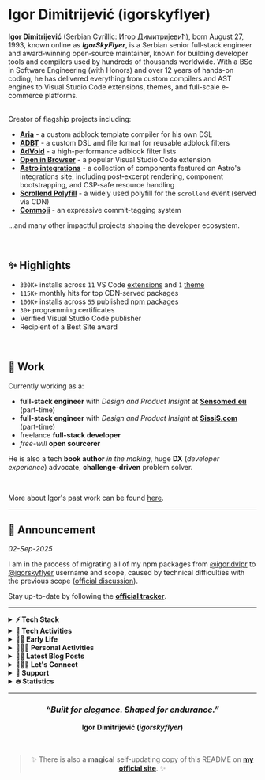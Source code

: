 # Igor Dimitrijević (igorskyflyer)

<div data-no-restyle>
  <strong>Igor Dimitrijević</strong> (Serbian Cyrillic: Игор Димитријевић), born August 27, 1993, known online as <strong><em>IgorSkyFlyer</em></strong>, is a Serbian senior full‑stack engineer and award‑winning open‑source maintainer, known for building developer tools and compilers used by hundreds of thousands worldwide. With a BSc in Software Engineering (with Honors) and over 12 years of hands-on coding, he has delivered everything from custom compilers and AST engines to Visual Studio Code extensions, themes, and full-scale e-commerce platforms.

<br>
<br>

Creator of flagship projects including:

- [**Aria**](https://github.com/aria-toolkit) - a custom adblock template compiler for his own DSL
- [**ADBT**](https://github.com/adbt-lang) - a custom DSL and file format for reusable adblock filters
- [**AdVoid**](https://github.com/the-advoid/ad-void) - a high-performance adblock filter lists
- [**Open in Browser**](https://marketplace.visualstudio.com/items?itemName=igordvlpr.open-in-browser) - a popular Visual Studio Code extension
- [**Astro integrations**](https://astro.build/integrations?search=igor.dvlpr) - a collection of components featured on Astro's integrations site, including post‑excerpt rendering, component bootstrapping, and CSP‑safe resource handling
- [**Scrollend Polyfill**](https://www.jsdelivr.com/package/gh/igorskyflyer/npm-scrollend-polyfill?tab=stats) - a widely used polyfill for the `scrollend` event (served via CDN)
- [**Commoji**](https://github.com/igorskyflyer/commoji) - an expressive commit-tagging system

…and many other impactful projects shaping the developer ecosystem.

<br>

## ✨ Highlights

- `330K+` installs across `11` VS Code [extensions](https://marketplace.visualstudio.com/search?term=igordvlpr&target=VSCode&category=All%20categories&sortBy=Relevance) and `1` [theme](https://marketplace.visualstudio.com/search?term=igordvlpr&target=VSCode&category=Themes&sortBy=Relevance)
- `115K+` monthly hits for top CDN‑served packages
- `100K+` installs across `55` published [npm packages](https://www.npmjs.com/~igorskyflyer)
- `30+` programming certificates
- Verified Visual Studio Code publisher
- Recipient of a Best Site award

</div>

<br>

## 💼 Work

Currently working as a:

<ul data-no-restyle>
  <li><strong>full-stack engineer</strong> with <em>Design and Product Insight</em> at <a href="https://www.sensomed.eu"><strong>Sensomed.eu</strong></a> (part-time)</li>
  <li><strong>full-stack engineer</strong> with <em>Design and Product Insight</em> at <a href="https://www.sissis.com"><strong>SissiS.com</strong></a> (part-time)</li>
  <li>freelance <strong>full-stack developer</strong></li>
  <li><em>free-will</em> <strong>open sourcerer</strong></li>
</ul>

He is also a tech **book author** _in the making_, huge **DX** (_developer experience_) advocate, **challenge‑driven** problem solver.

<br>

More about Igor's past work can be found [here](./PAST_WORK.md).

---

## 📢 Announcement

_02-Sep-2025_

I am in the process of migrating all of my npm packages from [@igor.dvlpr](https://www.npmjs.com/~igor.dvlpr) to [@igorskyflyer](https://www.npmjs.com/~igorskyflyer) username and scope, caused by technical difficulties with the previous scope ([official discussion](https://github.com/orgs/community/discussions/169922)).

Stay up-to-date by following the [**official tracker**](https://github.com/igorskyflyer/project-nextwave/milestone/1).

---

<details>
  <summary><strong>⚡ Tech Stack</strong></summary>
  <br>
  <div align="center">
    <em><strong>Browse by development aspect:</strong></em>
    <br>
    <br>
    <a href="https://github.com/igorskyflyer?tab=repositories&q=front-end"><img src="https://raw.githubusercontent.com/igorskyflyer/igorskyflyer/refs/heads/main/assets/front-end.png" alt="See my front-end development projects" width="90" height="25" loading="lazy"></a>
    <a href="https://github.com/igorskyflyer?tab=repositories&q=back-end"><img src="https://raw.githubusercontent.com/igorskyflyer/igorskyflyer/refs/heads/main/assets/back-end.png" alt="See my back-end development projects" width="90" height="25" loading="lazy"></a>
    <a href="https://github.com/igorskyflyer?tab=repositories&q=full-stack"><img src="https://raw.githubusercontent.com/igorskyflyer/igorskyflyer/refs/heads/main/assets/full-stack.png" alt="See my full-stack development projects" width="90" height="25" loading="lazy"></a>
  </div>
  <br>

🌎 <strong>Web</strong>:
<a href="https://github.com/igorskyflyer?tab=repositories&q=html"><strong>HTML</strong></a>,
<a href="https://github.com/igorskyflyer?tab=repositories&q=css"><strong>CSS</strong></a>,
<a href="https://github.com/igorskyflyer?tab=repositories&q=javascript"><strong>JavaScript</strong></a>,
jQuery,
<a href="https://github.com/igorskyflyer?tab=repositories&q=php"><strong>PHP</strong></a>,
<a href="https://github.com/igorskyflyer?tab=repositories&q=typescript"><strong>TypeScript</strong></a>,
<a href="https://github.com/igorskyflyer?tab=repositories&q=node"><strong>Node</strong></a>,
<a href="https://github.com/igorskyflyer?tab=repositories&q=scss"><strong>Sass</strong></a>,
SQLite,
<a href="https://github.com/igorskyflyer?tab=repositories&q=bootstrap"><strong>Bootstrap</strong></a>,
MySQL,
<a href="https://github.com/igorskyflyer?tab=repositories&q=wordpress"><strong>Wordpress</strong></a> + <a href="https://github.com/igorskyflyer?tab=repositories&q=woocommerce"><strong>WooCommerce</strong></a>,
<a href="https://github.com/igorskyflyer?tab=repositories&q=astro"><strong>Astro</strong></a>,
<a href="https://github.com/igorskyflyer?tab=repositories&q=PWA"><strong>PWA</strong></a>
<br>
🖥️ <strong>Desktop</strong>:
<a href="https://github.com/igorskyflyer?tab=repositories&q=c%23"><strong>C#</strong></a>,
<a href="https://github.com/igorskyflyer?tab=repositories&q=c"><strong>C</strong></a>,
<a href="https://github.com/igorskyflyer?tab=repositories&q=pascal"><strong>Pascal</strong></a>,
<a href="https://github.com/igorskyflyer?tab=repositories&q=delphi"><strong>Delphi</strong></a>
<br>
📱 <strong>Mobile</strong>:
Xamarin,
Kotlin,
<a href="https://github.com/igorskyflyer?tab=repositories&q=flutter"><strong>Dart + Flutter</strong></a>,
<a href="https://github.com/igorskyflyer?tab=repositories&q=android"><strong>Java/Android</strong></a>
<br>
🕊️<strong>Cross-platform</strong>:
<a href="https://github.com/igorskyflyer?tab=repositories&q=electron"><strong>Electron</strong></a>,
<a href="https://github.com/igorskyflyer?tab=repositories&q=dart"><strong>Dart</strong></a>,
<a href="https://github.com/igorskyflyer?tab=repositories&q=java"><strong>Java</strong></a>,
<a href="https://github.com/igorskyflyer?tab=repositories&q=python"><strong>Python</strong></a>,
<a href="https://github.com/igorskyflyer?tab=repositories&q=&type=&q=go"><strong>Go/Golang</strong></a>
<br>
🦄 <strong>UI/UX</strong>:
<a href="https://dribbble.com/igorskyflyer"><strong>Affinity Designer</strong></a>,
<a href="https://dribbble.com/igorskyflyer"><strong>Figma</strong></a>,
<a href="https://dribbble.com/igorskyflyer"><strong>Adobe XD</strong></a>,
<a href="https://dribbble.com/igorskyflyer"><strong>Adobe Illustrator</strong></a>,
<a href="https://dribbble.com/igorskyflyer"><strong>Adobe Photoshop</strong></a>,
<a href="https://dribbble.com/igorskyflyer"><strong>Affinity Photo</strong></a>,
<a href="https://www.getpaint.net/"><strong>paint.net</strong></a>
<br>
🕹 <strong>Game</strong>:
<a href="https://github.com/igorskyflyer?tab=repositories&q=godot"><strong>Godot</strong></a>,
<a href="https://github.com/igorskyflyer?tab=repositories&q=unity"><strong>Unity</strong></a>
<br>
🦂 <strong>Scripting</strong>:
<a href="https://github.com/igorskyflyer/?tab=repositories&q=powershell"><strong>PowerShell</strong></a>,
<a href="https://github.com/igorskyflyer/?tab=repositories&q=bash"><strong>Bash</strong></a>,
<a href="https://github.com/igorskyflyer/?tab=repositories&q=batch"><strong>Batch</strong></a>
<br>
🛠️ <strong>Tooling</strong>:
<a href="https://github.com/igorskyflyer?tab=repositories&q=esbuild"><strong>esbuild</strong></a>,
<a href="https://github.com/igorskyflyer?tab=repositories&q=vitest"><strong>Vitest</strong></a>,
<a href="https://github.com/igorskyflyer?tab=repositories&q=webpack"><strong>webpack</strong></a>,
<a href="https://github.com/igorskyflyer?tab=repositories&q=gulp"><strong>Gulp</strong></a>,
<a href="https://github.com/igorskyflyer?tab=repositories&q=rollup"><strong>Rollup</strong></a>,
<a href="https://github.com/igorskyflyer?tab=repositories&q=tsc"><strong>TypeScript Compiler</strong></a>,
<a href="https://github.com/igorskyflyer?tab=repositories&q=babel"><strong>Babel</strong></a>,
<a href="https://github.com/igorskyflyer?tab=repositories&q=vite"><strong>Vite</strong></a>,
<a href="https://github.com/igorskyflyer?tab=repositories&q=npm"><strong>npm</strong></a>,
<a href="https://github.com/igorskyflyer?tab=repositories&q=editorconfig"><strong>EditorConfig</strong></a>,
<a href="https://github.com/igorskyflyer?tab=repositories&q=eslint"><strong>ESLint</strong></a>,
<a href="https://github.com/igorskyflyer?tab=repositories&q=biome"><strong>Biome</strong></a>,
<a href="https://github.com/igorskyflyer?tab=repositories&q=composer"><strong>Composer</strong></a>
<br>
🦖 <strong>Extensibility</strong>:
<a href="https://github.com/igorskyflyer?tab=repositories&q=vscode"><strong>Visual Studio Code extensions/VSIX</strong></a>,
<a href="https://github.com/igorskyflyer?tab=repositories&q=userscript"><strong>UserScript</strong></a>,
Chrome extensions
<br>
🌈 <strong>Customizability</strong>:
<a href="https://github.com/igorskyflyer?tab=repositories&q=vscode-theme"><strong>Visual Studio Code themes</strong></a>
<br>
🪀 <strong>Tools</strong>:
<a href="https://dbeaver.io"><strong>DBeaver</strong></a>,
<a href="https://www.office.com"><strong>Microsoft Office</strong></a>,
<a href="https://notepad-plus-plus.org"><strong>Notepad++</strong></a>,
<a href="https://poedit.net"><strong>Poedit</strong></a>,
<a href="https://winmerge.org"><strong>WinMerge</strong></a>,
<a href="https://www.apachefriends.org"><strong>XAMPP</strong></a>,
<a href="https://filezilla-project.org"><strong>FileZilla</strong></a>,
<a href="https://www.postman.com"><strong>Postman</strong></a>
<br>
📈 <strong>Productivity</strong>:
<a href="https://notion.so"><strong>Notion</strong></a>,
<a href="https://slack.com"><strong>Slack</strong></a>,
<a href="https://trello.com"><strong>Trello</strong></a>
<br>
🌿 <strong>Environments</strong>:
<a href="https://www.microsoft.com/en-us/windows"><strong>Windows</strong></a>,
<a href="https://docs.microsoft.com/en-us/windows/wsl/"><strong>WSL</strong></a> (Ubuntu),
<a href="https://kernel.org"><strong>Linux</strong></a> (Ubuntu, Mint &amp; Manjaro)
<br>
🥊 <strong>IDE</strong>:
<a href="https://code.visualstudio.com"><strong>Visual Studio Code 💘</strong></a>,
<a href="https://visualstudio.microsoft.com"><strong>Visual Studio</strong></a>,
<a href="https://developer.android.com/studio"><strong>Android Studio</strong></a>
<br>
❄️ <strong>Platforms</strong>:
<a href="https://cloudflare.com"><strong>Cloudflare</strong></a>,
<a href="https://www.cyclic.sh"><strong>Cyclic</strong></a>,
<a href="https://vercel.com"><strong>Vercel</strong></a>,
<a href="https://www.netlify.com"><strong>Netlify</strong></a>,
<a href="https://github.com"><strong>GitHub Pages</strong></a>,
<a href="https://replit.com"><strong>Replit</strong></a>
<br>

</details>

<details>
  <summary><strong>🤖 Tech Activities</strong></summary>
  <br>
  Also I:
  <br>
  🌹 can help you block pesky ads &amp; trackers using an AdBlock filter I am maintaining <a href="https://github.com/the-advoid/ad-void"><strong>AdVoid</strong></a> 👈🏼
  <br>
  🗣️ created my own templating language for writing reusable Adblock filter lists, available at <a href="https://github.com/adbt-lang/adbt"><code>ADBT</code></a>
  <br>
  🐛 squash bugs for cash on <a href="https://hackerone.com/igorskyflyer"><strong>HackerOne</strong></a>

  <ul data-no-restyle>
    <li>🦕 <strong><code>1</code></strong> bug bounty completed so far</li>
  </ul>
  🎀 like crafting <a href="https://www.npmjs.com/~igorskyflyer"><strong>npm packages</strong></a>
  <br>
  🔨 like forging Visual Studio Code APIs:
  <ul data-no-restyle>
    <li>⚖️&nbsp; <strong><code>1</code> <a href="https://github.com/igorskyflyer/npm-vscode-folderpicker">custom API</a></strong> so far</li>
  </ul>
  🧃 like building <a href="https://marketplace.visualstudio.com/publishers/igordvlpr"><strong>Visual Studio Code extensions</strong></a>
  <br>
  🧩 like assembling <a href="https://github.com/marketplace?query=igorskyflyer"><strong>GitHub Actions</strong></a>:
  <ul data-no-restyle>
    <li>🛸 <strong><code>1</code> <a href="https://github.com/marketplace?query=igorskyflyer">action</a></strong> so far</li>
  </ul>
  🦦 like producing <a href="https://pkg.go.dev/search?q=igorskyflyer&m=package"><strong>Go/Golang modules</strong></a>:
  <ul data-no-restyle>
    <li>🐢 <strong><code>1</code> <a href="https://pkg.go.dev/search?q=igorskyflyer&m=package">module</a></strong> so far</li>
  </ul>
  📑 like translating projects - <em>pro bono</em>, on Crowdin:
  <ul data-no-restyle>
    <li>💬 <strong><code>2</code> <a href="https://crowdin.com/profile/igorskyflyer/">translated projects</a></strong> so far</li>
  </ul>
  🎠 like making <a href="https://packagist.org/users/igorskyflyer/packages/"><strong>Packagist</strong></a> packages
  <br>
  🐣 am excited about these upcoming technologies:
  <a href="https://pyscript.net"><strong>PyScript</strong></a>,
  <a href="https://formkit.com"><strong>FormKit</strong></a>,
  <a href="https://github.com/carbon-language/carbon-lang"><strong>Carbon</strong></a>,
  <a href="https://github.com/swc-project/swc"><strong>SWC</strong></a>,
  <a href="https://www.cloudflare.com/en-gb/web3/"><strong>Web3</strong></a>
  <br>
  🏅 have completed Google's Foobar challenge
  <br>
  🌱 am currently learning
  AI,
  <a href="https://www.rust-lang.org"><strong>Rust</strong></a>,
  <a href="https://react.dev/"><strong>React</strong></a>
  <br>
  🙌 am constantly creating open-source projects that help the dev-community
  <br>
  📜 own more than <strong><code>30</code></strong> programming certificates
  <br>
  👯 am looking to collaborate on exciting and challenging projects
  <br>
  🤝 am looking for help with my <a href="https://github.com/igorskyflyer?tab=repositories&sort=stargazers"><strong>FOSS</strong></a> projects
  <br>
  🤼 like exchanging opinions with my people at <a href="https://github.com/microsoft/vscode/issues?q=is%3Aissue+sort%3Aupdated-desc+author%3Aigorskyflyer+"><strong>VS Code</strong></a>
  <br>
  🧪 do front-end experiments on my <a href="https://codepen.io/igorskyflyer/pens/public/"><strong>CodePen</strong></a> like:

  <blockquote>
    🔳 &nbsp;<a href="https://codepen.io/igorskyflyer/pen/XvbQpp"><strong>3D Cube</strong></a>
    <br>
    💠 &nbsp;<a href="https://codepen.io/igorskyflyer/pen/PrdKej"><strong>Diamond Menu</strong></a>
    <br>
    🛣️ &nbsp;<a href="https://codepen.io/igorskyflyer/pen/QXBrXz"><strong>CSS Road</strong></a>
    <br>
    💻 &nbsp;<a href="https://codepen.io/igorskyflyer/pen/orWEjo"><strong>CSS Laptop</strong></a>
    <br>
    🍦 &nbsp;<a href="https://codepen.io/igorskyflyer/pen/ydaMYJ"><strong>CSS Ice-Cream</strong></a>
    <br>
    📱 &nbsp;<a href="https://codepen.io/igorskyflyer/pen/pmGyGR"><strong>CSS Mobile Phone</strong></a>
    <br>
    🎷 &nbsp;<a href="https://codepen.io/igorskyflyer/pen/OYaLrb"><strong>Audio Player</strong></a> and
    <br>
    ♾️ &nbsp;still to come.
  </blockquote>
  ⚔️ battle on <a href="https://cssbattle.dev?via=igorskyflyer"><strong>CSS Battles</strong></a>
  <br>
  🏀 dribble on <a href="https://dribbble.com/igorskyflyer"><strong>Dribbble</strong></a>
  <br>
  📝 post snippets on my <a href="https://gist.github.com/igorskyflyer"><strong>Gist</strong></a>
  <br>
  <span id="recursion"></span>
  🦘 love adding new applications to the <a href="https://github.com/microsoft/winget-pkgs/"><strong>WinGet-Pkgs</strong></a> repository:
  <ul data-no-restyle>
    <li>🦑 added <code>9</code> <a href="https://github.com/microsoft/winget-pkgs/pulls?q=is%3Apr+author%3Aigorskyflyer"><strong>applications</strong></a> so far</li>
  </ul>
  🔃 can teach you about recursion, read <a href="https://github.com/igorskyflyer#recursion"><strong>about recursion</strong></a> to learn more
  <br>
</details>

<details>
  <summary><strong>👶🏼 Early Life</strong></summary>
  <br>
  Igor was born on August 27, 1993, in Kraljevo, Serbia. From a very young age, he was a curious boy who loved discovering new things, with a gift for logic and linguistics, and notably, without going through the usual process of sounding out words letter by letter, he began reading fluently in Serbian (his native language), in both Latin and Cyrillic scripts, at the age of 5½. He was always keen on technology and everything tech-related, fascinated by how things work, analyzing and reverse engineering them, even from a very young age. His fascination with technology began with cellphones and gaming consoles. At the same time, through various video games and later TV shows (mostly crime shows), he was learning English, his first foreign language, which he continued improving through formal education. Having neither a family background in IT nor knowledge of the English language, he was left to his own devices, which further sparked his curiosity.
  <br>
  <br>
  Beyond the tech world, he also learned Spanish <strong>on his own</strong>, immersing himself daily despite having no formal instruction. Later, he studied <strong>French in school</strong>, expanding his linguistic toolbox and deepening his appreciation for communication across cultures. Growing up speaking <strong>Serbian</strong>, gave him natural comprehension of related South Slavic languages like <strong>Croatian</strong>, <strong>Bosnian</strong>, and <strong>Montenegrin</strong>, due to their mutual intelligibility.
  <br>
  <br>
  At the end of sixth grade, around the age of 13, he began learning to code, starting with <strong>HTML</strong>, <strong>CSS</strong>, and finally <strong>JavaScript</strong> on a 1.5-inch screen (<em>Sony Ericsson J300i</em>) because he didn't own a computer. He spent <strong>over 8 hours a day</strong> reading and trying out new things. Once he had learnt the basics, he built a few websites on <em>Peperonity</em> which were some of the most popular sites at the time. After that, he proceeded to learn <strong>JavaScript</strong> in depth and created a new website on <em>XTgem</em> that he submitted to a contest for the best website (multiple categories) organized by the XTgem team. His site (<em>skywap.xtgem.com</em>) <strong>won an award</strong>. Lacking a modern setup, Igor's curiosity became his most powerful resource.
  <br>
  <br>
  In high school (gymnasium, 4 years), Igor was an <strong>exemplary</strong> student of his generation in IT and was commended multiple times by his professors. After <strong>HTML</strong> and <strong>CSS</strong>, he continued learning. Next was <strong>PHP</strong>, which he started learning in conjunction with <strong>WordPress</strong>. In the meantime, in high school, he was learning about <strong>Pascal</strong> (console apps) and later <strong>Delphi</strong> (a variant of <strong><em>Object Pascal</em></strong>, GUI apps) where he once again <strong>excelled</strong> even without owning a computer and practising at home like the rest of his classmates. During high school, he developed a strong fascination with <strong>Latin</strong>, captivated by its structure and timeless elegance. This classical foundation deepened his appreciation for language and systems.
  <br>
  <br>
  After finishing high school, he created his next website named NeoVisio that was based on WordPress and it was the first website that brought him some money. When he saved enough, he bought his <strong>first laptop</strong> at the age of 18 and started attending the Faculty of Technical Sciences in Čačak, Serbia.
  <br>
  <br>
  <strong>Software engineering</strong> was his main field of study, where he learned <strong>UML</strong>, <strong>C</strong>, <strong>C#</strong>, ethics, mathematics, marketing, psychology - among many others.
  He did both solo and team projects in his college days. While studying there, he got captivated by <strong>C#</strong> and started learning it not only in college but also through self-study at home because he is a firm believer and devotee of <strong><em>autodidacticism</em></strong>.
  <br>
  <br>
  During his studies, he <strong>gave programming classes</strong> to other, fellow students and high-school students as well and started doing <strong>freelance development</strong> which further <strong>expanded</strong> his tech stack and expertise. In his college days he was always seeking for intellectual challenges, one of them being given by one of his professors, to create a mathematical software that Igor named <a href="https://github.com/igorskyflyer/calculus-ex"><code>CalculusEx</code></a>, a custom-built solver for equations using the linear programming method. The mentioned professor said that nobody was able to solve it the past 5 years since he came up with it, for which Igor got a 10 (A) and was praised by the professor.
  <br>
  <br>
  Over time, Igor expanded his expertise to encompass more than 18 programming languages not as an exercise in breadth, but in building systems where these technologies interoperate with purpose. This polyglot fluency allowed him to develop cohesive, cross-platform ecosystems: from browser extensions and desktop utilities to mobile applications and command-line tools, all designed with performance and developer experience in mind.
  <br>
  <br>
  Igor began creating open-source (<strong>FOSS</strong>) projects primarily out of necessity - developing tools, fixes, and concepts that were not yet available. Others found these contributions beneficial. Developers began to adopt them, including some companies. Over time, he became involved in various projects beyond his own. This included bug fixes, refinements, and recommendations. It was never about receiving recognition. He firmly believed that things should function properly - and if they did not, he would ensure that they would. By solving what needed to be solved, Igor ended up building a connected ecosystem - tools, libraries, and concepts that didn't just coexist, but relied on each other. <em>What started as a necessity became a structure.</em>
  <br>
</details>

  <details>
  <summary><strong>🚶🏼‍♂️ Personal Activities</strong></summary>
  <br>
  👟 love taking long walks &amp; runs:
  <strong>🏆 PR - <em>May 8, 2018</em>🥇:</strong>
  <ul data-no-restyle>
    <li>
    <code>26.17km/16.26mi</code>
    </li>
    <li>
      <code>32855 steps</code>
    </li>
    <li>
    <code>1091 kcal</code>
    </li>
  </ul>
  🌱 adore being in touch with nature
  <br>
  🐒 adhere to the metaphysical naturalism
  <br>
  ⚙️ cherish automatizing things, I have tons of dev-utils written in PowerShell, Node and Python
  <br>
  😽 rescue and foster animals: mostly cats, some dogs, and the occasional sparrow or goldfish
  <br>
  🎬 love watching movies, series &amp; anime, see my <a href="https://bramble-mechanic-9d4.notion.site/f745de2862da4612b6e9ff043059bca4?v=486691dde1c84c85ac07ec5bc11fa086"><strong>watchlist</strong></a>
  <br>
  🎮 play games in my spare time, see my <a href="https://bramble-mechanic-9d4.notion.site/196b7dc72eeb80a98843d6faff9cb896?v=196b7dc72eeb80d884e5000c8f32a4f5"><strong>game list</strong></a>
  <br>
  🐬 am a firm believer in <strong>autodidacticism</strong>
  <br>
  🎧 am a huge audiophile, I even post EuroVision videos on my <a href="https://www.youtube.com/playlist?list=PLrZjhEsxZp5g-wAOPiwUMeUiCzbn9kwB_"><strong>YouTube channel</strong></a>
  <br>🎭 am also known as:
  <strong>Igor Dimitrijević</strong>,
  <strong>igorskyflyer</strong>,
  <strong>Игор Димитријевић</strong>
  <br>
  🤭 fun fact: call me if you need to &quot;<em>clean up</em>&quot; your buffet 🍖🥩🍟🍕🌮🌯🍔🍩🥧
  <br>
</details>

<details>
  <summary><strong>✍🏼 Latest Blog Posts</strong></summary>
  <br>
  Posts on my blog <a href="https://igorskyflyer.me/blog"><strong>igorskyflyer.me</strong></a>:
  <!-- BLOG-POST-LIST:START -->
<br>- <a href="https://igorskyflyer.me/blog/npm-valid-scopes-not-working-on-windows/" target="_blank">npm valid scopes not working on Windows ✋🏼</a>
<br>- <a href="https://igorskyflyer.me/blog/chrome-flags-to-enable-or-not/" target="_blank">Chrome flags to enable or not 🚩</a>
<br>- <a href="https://igorskyflyer.me/blog/why-i-moved-from-netlify-to-cloudflare-and-why-you-might-want-too/" target="_blank">Why I moved from Netlify to Cloudflare and why you might want too 👨🏼‍🚀</a>
<br>- <a href="https://igorskyflyer.me/blog/vscode-npm-bin/" target="_blank">Fix Node binaries in VS Code Terminal 🐢</a>
<br>- <a href="https://igorskyflyer.me/blog/how-to-write-low-performance-css-animations/" target="_blank">How to write low performance CSS animations 🐌</a><!-- BLOG-POST-LIST:END -->
<br>
</details>

<details>
  <summary><strong>🙆🏻‍♂️ Let&#39;s Connect</strong></summary>
  <br>
  <div align="center">
  <!-- 1st row -->
    <a href="https://www.npmjs.com/~igorskyflyer"><img src="https://raw.githubusercontent.com/igorskyflyer/igorskyflyer/main/assets/npm.png" width="42" height="42" alt="Igor Dimitrijević (igorskyflyer) - npm page" loading="lazy"></a>
    <a href="https://marketplace.visualstudio.com/publishers/igordvlpr"><img src="https://raw.githubusercontent.com/igorskyflyer/igorskyflyer/main/assets/microsoft.png" width="42" height="42" alt="Igor Dimitrijević (igorskyflyer) - Microsoft Developer page" loading="lazy"></a>
    <a href="https://codepen.io/igorskyflyer"><img src="https://raw.githubusercontent.com/igorskyflyer/igorskyflyer/main/assets/codepen.png" width="42" height="42" alt="Igor Dimitrijević (igorskyflyer) - Codepen page" loading="lazy"></a>
    <a href="https://g.dev/igorskyflyer"><img src="https://raw.githubusercontent.com/igorskyflyer/igorskyflyer/main/assets/play-store.png" width="42" height="42" alt="Igor Dimitrijević (igorskyflyer) - PlayStore page" loading="lazy"></a>
    <a href="https://ko-fi.com/igorskyflyer"><img src="https://raw.githubusercontent.com/igorskyflyer/igorskyflyer/main/assets/ko-fi-logo.png" width="42" height="42" alt="Igor Dimitrijević (igorskyflyer) - Ko-Fi page" loading="lazy"></a>
    <a href="https://cssbattle.dev/player/igorskyflyer"><img src="https://raw.githubusercontent.com/igorskyflyer/igorskyflyer/main/assets/cssbattle.png" width="42" height="42" alt="Igor Dimitrijević (igorskyflyer) - CSSBattle page" loading="lazy"></a>
    <br>
    <!-- 2nd row -->
    <a href="https://igorskyflyer.bio"><img src="https://raw.githubusercontent.com/igorskyflyer/igorskyflyer/main/assets/gravatar.png" width="42" height="42" alt="Igor Dimitrijević (igorskyflyer) - Gravatar page" loading="lazy"></a>
    <a href="https://app.pluralsight.com/profile/igorskyflyer"><img src="https://raw.githubusercontent.com/igorskyflyer/igorskyflyer/main/assets/pluralsight.png" width="42" height="42" alt="Igor Dimitrijević (igorskyflyer) - Pluralsight page" loading="lazy"></a>
    <a href="https://stackoverflow.com/users/3864203/skyflyer"><img src="https://raw.githubusercontent.com/igorskyflyer/igorskyflyer/main/assets/stack-overflow.png" width="42" height="42" alt="Igor Dimitrijević (igorskyflyer) - Stack Overflow page" loading="lazy"></a>
    <a href="https://www.instagram.com/igorskyflyer/"><img src="https://raw.githubusercontent.com/igorskyflyer/igorskyflyer/main/assets/instagram.png" width="42" height="42" alt="Igor Dimitrijević (igorskyflyer) - Instagram page" loading="lazy"></a>
    <a href="https://www.tiktok.com/@igorskyflyer"><img src="https://raw.githubusercontent.com/igorskyflyer/igorskyflyer/main/assets/tiktok.png" width="42" height="42" alt="Igor Dimitrijević (igorskyflyer) - TikTok page" loading="lazy"></a>
    <a href="https://youtube.com/@igorskyflyer"><img src="https://raw.githubusercontent.com/igorskyflyer/igorskyflyer/main/assets/youtube.png" width="42" height="42" alt="Igor Dimitrijević (igorskyflyer) - YouTube page" loading="lazy"></a>
    <br>
    <!-- 3rd row -->
    <a href="https://dribbble.com/igorskyflyer"><img src="https://raw.githubusercontent.com/igorskyflyer/igorskyflyer/main/assets/dribbble.png" width="42" height="42" alt="Igor Dimitrijević (igorskyflyer) - Dribbble page" loading="lazy"></a>
    <a href="https://www.threads.net/@igorskyflyer"><img src="https://raw.githubusercontent.com/igorskyflyer/igorskyflyer/main/assets/threads.png" width="42" height="42" alt="Igor Dimitrijević (igorskyflyer) - Threads page" loading="lazy"></a>
    <a href="https://beacons.ai/igorskyflyer"><img src="https://raw.githubusercontent.com/igorskyflyer/igorskyflyer/main/assets/beacons.png" width="42" height="42" alt="Igor Dimitrijević (igorskyflyer) - Beacons page" loading="lazy"></a>
    <a href="https://www.linkedin.com/in/igorskyflyer"><img src="https://raw.githubusercontent.com/igorskyflyer/igorskyflyer/main/assets/linkedin.png" width="42" height="42" alt="Igor Dimitrijević (igorskyflyer) - LinkedIn page" loading="lazy"></a>
    <a href="https://leetcode.com/u/igorskyflyer/"><img src="https://raw.githubusercontent.com/igorskyflyer/igorskyflyer/main/assets/leetcode.png" width="42" height="42" alt="Igor Dimitrijević (igorskyflyer) - Leetcode page" loading="lazy"></a>
    <a href="https://x.com/igorskyflyer"><img src="https://raw.githubusercontent.com/igorskyflyer/igorskyflyer/main/assets/twitter.png" width="42" height="42" alt="Igor Dimitrijević (igorskyflyer) - X page" loading="lazy"></a>

  <br>
  <br>

Reach me via <a href="https://igorskyflyer.me/contact/"><strong>email</strong></a> or <a href="https://www.linkedin.com/in/igorskyflyer"><strong>LinkedIn</strong></a> for business inquiries, exciting projects, etc.

  </div>
  <br>
</details>

<details>
  <summary><strong>💝 Support</strong></summary>
  <br>
  <div align="center">
    Enjoy my projects? You can support them on my <a href="https://ko-fi.com/igorskyflyer"><strong>Ko-Fi</strong></a>.
    <br>
    <br>
    <a href="https://ko-fi.com/igorskyflyer" target="_blank"><img src="https://raw.githubusercontent.com/igorskyflyer/igorskyflyer/main/assets/ko-fi.png" alt="Igor Dimitrijević (igorskyflyer) profile - Donate to igorskyflyer" width="180" height="46" loading="lazy"></a>
    <br>
    <blockquote>
      <br>
      Any type of support is very much appreciated. 🙂
      <br>
      <br>
    </blockquote>
  </div>
  <br>
</details>

<details>
  <summary><strong>🔥 Statistics</strong></summary>
  <br>
  <div align="center">
    <img src="https://github-readme-stats-nu-ecru.vercel.app/api/top-langs/?username=igorskyflyer&layout=compact&theme=tokyonight&langs_count=20&hide_border=true&cache_seconds=14400&custom_title=Top%20Languages&disable_animations=true&hide=XSLT,JSON" alt="Igor Dimitrijević (igorskyflyer) profile - Top Languages Used" width="500" height="525" loading="lazy">
    <br>
    <sub><em><strong>Metric that shows which languages are used the most in my repositories</strong></em></sub>
  </div>
  <br>
</details>

---

<div align="center">
  <h3><em>“Built for elegance. Shaped for endurance.”</em></h3>
  <strong>Igor Dimitrijević (<em>igorskyflyer</em>)</strong>
</div>

<br data-hide>
<br data-hide>

<blockquote align="center" data-hide>
  ✨ There is also a <strong>magical</strong> self-updating copy of this README on <a href="https://igorskyflyer.me/igorskyflyer/" rel="canonical"><strong>my official site</strong></a>. ✨
</blockquote>
